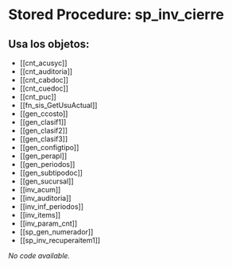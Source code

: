 # Stored Procedure: sp_inv_cierre

## Usa los objetos:
- [[cnt_acusyc]]
- [[cnt_auditoria]]
- [[cnt_cabdoc]]
- [[cnt_cuedoc]]
- [[cnt_puc]]
- [[fn_sis_GetUsuActual]]
- [[gen_ccosto]]
- [[gen_clasif1]]
- [[gen_clasif2]]
- [[gen_clasif3]]
- [[gen_configtipo]]
- [[gen_perapl]]
- [[gen_periodos]]
- [[gen_subtipodoc]]
- [[gen_sucursal]]
- [[inv_acum]]
- [[inv_auditoria]]
- [[inv_inf_periodos]]
- [[inv_items]]
- [[inv_param_cnt]]
- [[sp_gen_numerador]]
- [[sp_inv_recuperaitem1]]

*No code available.*
